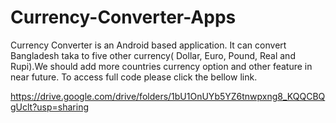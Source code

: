 # Currency-Converter-Apps
Currency Converter is an Android based application. It can convert Bangladesh taka to five other currency( Dollar, Euro, Pound, Real and Rupi).We should add more countries currency option and other feature in near future. To access full code please click the bellow link.

https://drive.google.com/drive/folders/1bU1OnUYb5YZ6tnwpxng8_KQQCBQgUclt?usp=sharing
